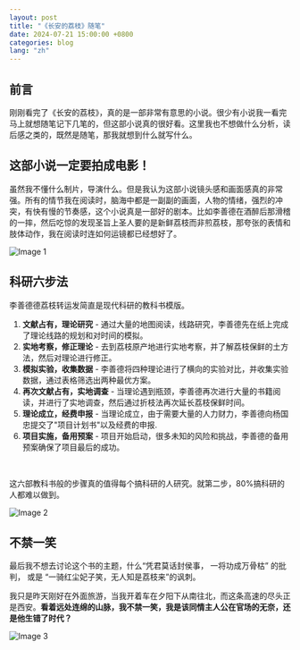 ```yaml
---
layout: post
title: "《长安的荔枝》随笔"
date: 2024-07-21 15:00:00 +0800
categories: blog
lang: "zh"
---
```

## 前言
刚刚看完了《长安的荔枝》，真的是一部非常有意思的小说。很少有小说我一看完马上就想随笔记下几笔的，但这部小说真的很好看。这里我也不想做什么分析，读后感之类的，既然是随笔，那我就想到什么就写什么。

## 这部小说一定要拍成电影！
虽然我不懂什么制片，导演什么。但是我认为这部小说镜头感和画面感真的非常强。所有的情节我在阅读时，脑海中都是一副副的画面，人物的情绪，强烈的冲突，有快有慢的节奏感，这个小说真是一部好的剧本。比如李善德在酒醉后那滑稽的一摔，然后吃惊的发现圣旨上圣人要的是新鲜荔枝而非煎荔枝，那夸张的表情和肢体动作，我在阅读时连如何运镜都已经想好了。
<div class="image-container">
  <img src="{{ '/assets/blog_images/0721_03.JPG' | relative_url }}" alt="Image 1">
</div>

## 科研六步法
李善德德荔枝转运发简直是现代科研的教科书模版。
1. <b>文献占有，理论研究</b> - 通过大量的地图阅读，线路研究，李善德先在纸上完成了理论线路的规划和对时间的模拟。 
2. <b>实地考察，修正理论</b> - 去到荔枝原产地进行实地考察，并了解荔枝保鲜的土方法，然后对理论进行修正。
3. <b>模拟实验，收集数据</b> - 李善德将四种理论进行了横向的实验对比，并收集实验数据，通过表格筛选出两种最优方案。
4. <b>再次文献占有，实地调查</b> - 当理论遇到瓶颈，李善德再次进行大量的书籍阅读，并进行了实地调查，然后通过折枝法再次延长荔枝保鲜时间。
5. <b>理论成立，经费申报</b> - 当理论成立，由于需要大量的人力财力，李善德向杨国忠提交了"项目计划书"以及经费的申报.
6. <b>项目实施，备用预案</b> - 项目开始启动，很多未知的风险和挑战，李善德的备用预案确保了项目最后的成功。
<br>

这六部教科书般的步骤真的值得每个搞科研的人研究。就第二步，80%搞科研的人都难以做到。

<div class="image-container">
  <img src="{{ '/assets/blog_images/0721_01.JPG' | relative_url }}" alt="Image 2">
</div>


## 不禁一笑
最后我不想去讨论这个书的主题，什么“凭君莫话封侯事， 一将功成万骨枯” 的批判， 或是 “一骑红尘妃子笑，无人知是荔枝来”的讽刺。
<br>

我只是昨天刚好在外面旅游，当我开着车在夕阳下从南往北，而这条高速的尽头正是西安。<b>看着远处连绵的山脉，我不禁一笑，我是该同情主人公在官场的无奈，还是他生错了时代？</b>

<div class="image-container">
  <img src="{{ '/assets/blog_images/0721_02.JPG' | relative_url }}" alt="Image 3">
</div>
